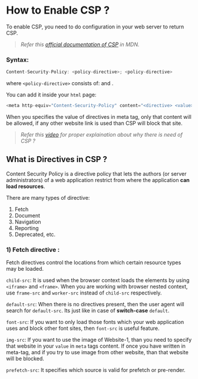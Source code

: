 # How to Enable CSP ?
To enable CSP, you need to do configuration in your web server to return CSP.

> *Refer this [official documentation of CSP](https://developer.mozilla.org/en-US/docs/Web/HTTP/Headers/Content-Security-Policy) in MDN.*

### Syntax:
```javascript
Content-Security-Policy: <policy-directive>; <policy-directive>
```
where `<policy-directive>` consists of: <directive> and <value>.
  
You can add it inside your `html` page:
```javascript
<meta http-equiv="Content-Security-Policy" content="<directive> <value>;<directive> <value>"
```
      
When you specifies the value of directives in meta tag, only that content will be allowed, if any other website link is used than CSP will block that site.

> *Refer this [video](https://www.youtube.com/watch?v=txHc4zk6w3s) for proper explaination about why there is need of CSP ?*

## What is Directives in CSP ?
Content Security Policy is a directive policy that lets the authors (or server administrators) of a web application restrict from where the application **can load resources**.

There are many types of directive:
  1) Fetch
  2) Document
  3) Navigation
  4) Reporting
  5) Deprecated, etc.
  
### 1) Fetch directive :
Fetch directives control the locations from which certain resource types may be loaded.

`child-src`: It is used when the browser context loads the elements by using `<iframe>` and `<frame>`. When you are working with browser nested context, use `frame-src` and `worker-src` instead of `child-src` respectively.
  
`default-src`: When there is no directives present, then the user agent will search for `default-src`. Its just like in case of **switch-case** `default`.
  
`font-src`: If you want to only load those fonts which your web application uses and block other font sites, then `font-src` is useful feature.
  
`img-src`: If you want to use the image of Website-1, than you need to specify that website in your `value` in `meta` tags content. If once you have written in meta-tag, and if you try to use image from other website, than that website will be blocked.
  
`prefetch-src`: It specifies which source is valid for prefetch or pre-render.
